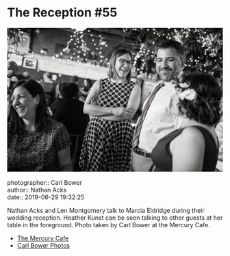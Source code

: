 # The Reception #55

![Nathan Acks and Len Montgomery talk to Marcia Eldridge](assets/2019-06-29-set-3-the-reception-55.webp)

photographer:: Carl Bower  
author:: Nathan Acks  
date:: 2019-06-29 19:32:25

Nathan Acks and Len Montgomery talk to Marcia Eldridge during their wedding reception. Heather Kunst can be seen talking to other guests at her table in the foreground. Photo taken by Carl Bower at the Mercury Cafe.

* [The Mercury Cafe](http://mercurycafe.com)
* [Carl Bower Photos](https://carlbowerphotos.com)

